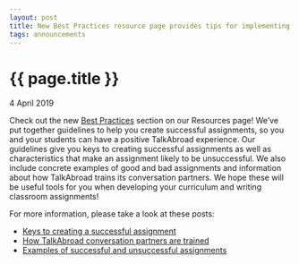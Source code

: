 ```yaml
---
layout: post
title: New Best Practices resource page provides tips for implementing TalkAbroad successfully
tags: announcements
---
```


# {{ page.title }}

4 April 2019

Check out the new <a href="https://resources.talkabroad.com/best_practices/">Best Practices</a> section on our Resources page! We’ve put together guidelines to help you create successful assignments, so you and your students can have a positive TalkAbroad experience. Our guidelines give you keys to creating successful assignments as well as characteristics that make an assignment likely to be unsuccessful. We also include concrete examples of good and bad assignments and information about how TalkAbroad trains its conversation partners. We hope these will be useful tools for you when developing your curriculum and writing classroom assignments!

For more information, please take a look at these posts:
- [Keys to creating a successful assignment](/best_practices/keys-to-a-successful-assignment/)
- [How TalkAbroad conversation partners are trained](/best_practices/how-convo-partners-are-trained/)
- [Examples of successful and unsuccessful assignments](/best_practices/sample-assignments/)